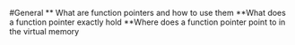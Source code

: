 #General 
** What are function pointers and how to use them
**What does a function pointer exactly hold
**Where does a function pointer point to in the virtual memory

